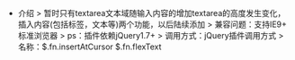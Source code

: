 * 介绍
        > 暂时只有textarea文本域随输入内容的增加textarea的高度发生变化，插入内容(包括标签，文本等)两个功能，以后陆续添加
        > 兼容问题：支持IE9+ 标准浏览器
        > ps：插件依赖jQuery1.7+
        > 调用方式：jQuery插件调用方式
        > 名称：$.fn.insertAtCursor
               $.fn.flexText
